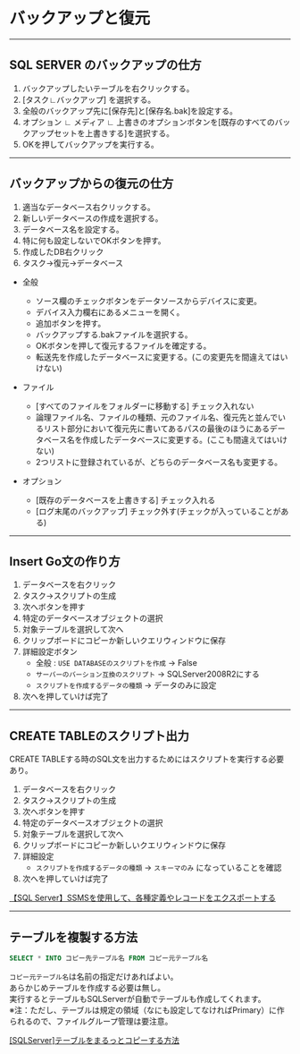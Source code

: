 # バックアップと復元

---

## SQL SERVER のバックアップの仕方

1. バックアップしたいテーブルを右クリックする。  
2. [タスク∟バックアップ] を選択する。  
3. 全般のバックアップ先に[保存先]と[保存名.bak]を設定する。  
4. オプション ∟ メディア ∟ 上書きのオプションボタンを[既存のすべてのバックアップセットを上書きする]を選択する。  
5. OKを押してバックアップを実行する。  

---

## バックアップからの復元の仕方

1. 適当なデータベース右クリックする。  
2. 新しいデータベースの作成を選択する。  
3. データベース名を設定する。  
4. 特に何も設定しないでOKボタンを押す。  
5. 作成したDB右クリック
6. タスク→復元→データベース

- 全般  
  - ソース欄のチェックボタンをデータソースからデバイスに変更。  
  - デバイス入力欄右にあるメニューを開く。  
  - 追加ボタンを押す。  
  - バックアップする.bakファイルを選択する。  
  - OKボタンを押して復元するファイルを確定する。  
  - 転送先を作成したデータべースに変更する。(この変更先を間違えてはいけない)  

- ファイル  
  - [すべてのファイルをフォルダーに移動する] チェック入れない  
  - 論理ファイル名、ファイルの種類、元のファイル名、復元先と並んでいるリスト部分において復元先に書いてあるパスの最後のほうにあるデータベース名を作成したデータべースに変更する。(ここも間違えてはいけない)  
  - 2つリストに登録されているが、どちらのデータベース名も変更する。  

- オプション  
  - [既存のデータベースを上書きする] チェック入れる  
  - [ログ末尾のバックアップ] チェック外す(チェックが入っていることがある)  

---

## Insert Go文の作り方

1. データベースを右クリック  
2. タスク→スクリプトの生成  
3. 次へボタンを押す  
4. 特定のデータベースオブジェクトの選択  
5. 対象テーブルを選択して次へ  
6. クリップボードにコピーか新しいクエリウィンドウに保存  
7. 詳細設定ボタン  
   - 全般 : `USE DATABASEのスクリプトを作成` → False  
   - `サーバーのバーション互換のスクリプト` → SQLServer2008R2にする  
   - `スクリプトを作成するデータの種類` → データのみに設定  
8. 次へを押していけば完了  

---

## CREATE TABLEのスクリプト出力

CREATE TABLEする時のSQL文を出力するためにはスクリプトを実行する必要あり。  

1. データベースを右クリック  
2. タスク→スクリプトの生成  
3. 次へボタンを押す  
4. 特定のデータベースオブジェクトの選択  
5. 対象テーブルを選択して次へ  
6. クリップボードにコピーか新しいクエリウィンドウに保存  
7. 詳細設定  
   - `スクリプトを作成するデータの種類` → `スキーマのみ` になっていることを確認  
8. 次へを押していけば完了  

[【SQL Server】SSMSを使用して、各種定義やレコードをエクスポートする](https://sqlserver.work/2020/06/28/ssms%E3%82%92%E4%BD%BF%E7%94%A8%E3%81%97%E3%81%A6%E3%80%81%E5%90%84%E7%A8%AE%E5%AE%9A%E7%BE%A9%E3%82%84%E3%83%AC%E3%82%B3%E3%83%BC%E3%83%89%E3%82%92%E3%82%A8%E3%82%AF%E3%82%B9%E3%83%9D%E3%83%BC/)  

---

## テーブルを複製する方法

``` sql
SELECT * INTO コピー先テーブル名 FROM コピー元テーブル名
```

`コピー元テーブル名`は名前の指定だけあればよい。  
あらかじめテーブルを作成する必要は無し。  
実行するとテーブルもSQLServerが自動でテーブルも作成してくれます。  
※注：ただし、テーブルは規定の領域（なにも設定してなければPrimary）に作られるので、ファイルグループ管理は要注意。  

[[SQLServer]テーブルをまるっとコピーする方法](https://ameblo.jp/nature3298type-s/entry-10313449987.html)
